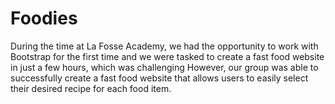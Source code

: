 # Foodies

During the time at La Fosse Academy, we had the opportunity to work with Bootstrap for the first time and we were tasked to create a fast food website in just a few hours, which was challenging However, our group was able to successfully create a fast food website that allows users to easily select their desired recipe for each food item. 

